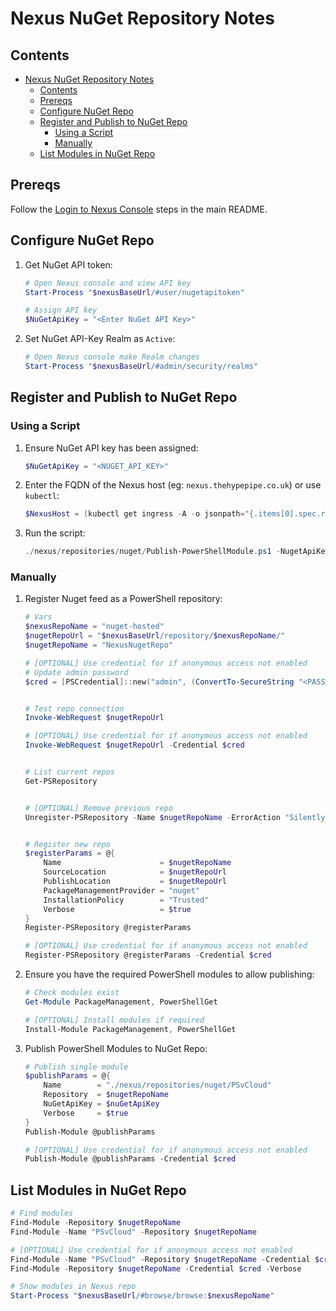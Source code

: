 # Nexus NuGet Repository Notes

## Contents

- [Nexus NuGet Repository Notes](#nexus-nuget-repository-notes)
  - [Contents](#contents)
  - [Prereqs](#prereqs)
  - [Configure NuGet Repo](#configure-nuget-repo)
  - [Register and Publish to NuGet Repo](#register-and-publish-to-nuget-repo)
    - [Using a Script](#using-a-script)
    - [Manually](#manually)
  - [List Modules in NuGet Repo](#list-modules-in-nuget-repo)

## Prereqs

Follow the [Login to Nexus Console](./../../../README.md#login-to-nexus-console) steps in the main README.

## Configure NuGet Repo

1. Get NuGet API token:

    ```powershell
    # Open Nexus console and view API key
    Start-Process "$nexusBaseUrl/#user/nugetapitoken"

    # Assign API key
    $NuGetApiKey = "<Enter NuGet API Key>"
    ```

1. Set NuGet API-Key Realm as `Active`:

    ```powershell
    # Open Nexus console make Realm changes
    Start-Process "$nexusBaseUrl/#admin/security/realms"
    ```

## Register and Publish to NuGet Repo

### Using a Script

1. Ensure NuGet API key has been assigned:

    ```powershell
    $NuGetApiKey = "<NUGET_API_KEY>"
    ```

1. Enter the FQDN of the Nexus host (eg: `nexus.thehypepipe.co.uk`) or use `kubectl`:

    ```powershell
    $NexusHost = (kubectl get ingress -A -o jsonpath="{.items[0].spec.rules[0].host}")
    ```

1. Run the script:

    ```powershell
    ./nexus/repositories/nuget/Publish-PowerShellModule.ps1 -NugetApiKey $NuGetApiKey -NexusHost $NexusHost
    ```

### Manually

1. Register Nuget feed as a PowerShell repository:

    ```powershell
    # Vars
    $nexusRepoName = "nuget-hosted"
    $nugetRepoUrl = "$nexusBaseUrl/repository/$nexusRepoName/"
    $nugetRepoName = "NexusNugetRepo"

    # [OPTIONAL] Use credential for if anonymous access not enabled
    # Update admin password
    $cred = [PSCredential]::new("admin", (ConvertTo-SecureString "<PASSWORD>" -AsPlainText -Force))


    # Test repo connection
    Invoke-WebRequest $nugetRepoUrl

    # [OPTIONAL] Use credential for if anonymous access not enabled
    Invoke-WebRequest $nugetRepoUrl -Credential $cred


    # List current repos
    Get-PSRepository


    # [OPTIONAL] Remove previous repo
    Unregister-PSRepository -Name $nugetRepoName -ErrorAction "SilentlyContinue"


    # Register new repo
    $registerParams = @{
        Name                      = $nugetRepoName
        SourceLocation            = $nugetRepoUrl
        PublishLocation           = $nugetRepoUrl
        PackageManagementProvider = "nuget"
        InstallationPolicy        = "Trusted"
        Verbose                   = $true
    }
    Register-PSRepository @registerParams

    # [OPTIONAL] Use credential for if anonymous access not enabled
    Register-PSRepository @registerParams -Credential $cred
    ```

1. Ensure you have the required PowerShell modules to allow publishing:

    ```powershell
    # Check modules exist
    Get-Module PackageManagement, PowerShellGet

    # [OPTIONAL] Install modules if required
    Install-Module PackageManagement, PowerShellGet
    ```

1. Publish PowerShell Modules to NuGet Repo:

    ```powershell
    # Publish single module
    $publishParams = @{
        Name        = "./nexus/repositories/nuget/PSvCloud"
        Repository  = $nugetRepoName
        NuGetApiKey = $nuGetApiKey
        Verbose     = $true
    }
    Publish-Module @publishParams

    # [OPTIONAL] Use credential for if anonymous access not enabled
    Publish-Module @publishParams -Credential $cred
    ```

## List Modules in NuGet Repo

```powershell
# Find modules
Find-Module -Repository $nugetRepoName
Find-Module -Name "PSvCloud" -Repository $nugetRepoName

# [OPTIONAL] Use credential for if anonymous access not enabled
Find-Module -Name "PSvCloud" -Repository $nugetRepoName -Credential $cred -Verbose
Find-Module -Repository $nugetRepoName -Credential $cred -Verbose

# Show modules in Nexus repo
Start-Process "$nexusBaseUrl/#browse/browse:$nexusRepoName"
```

